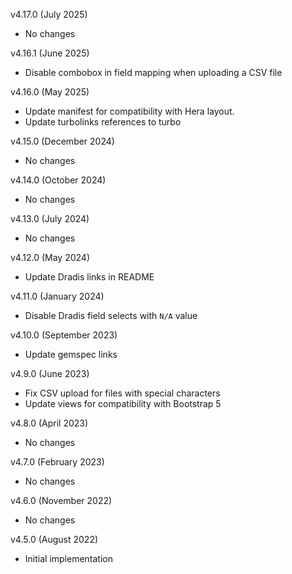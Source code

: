 v4.17.0 (July 2025)
  - No changes

v4.16.1 (June 2025)
  - Disable combobox in field mapping when uploading a CSV file

v4.16.0 (May 2025)
  - Update manifest for compatibility with Hera layout.
  - Update turbolinks references to turbo

v4.15.0 (December 2024)
  - No changes

v4.14.0 (October 2024)
  - No changes

v4.13.0 (July 2024)
  - No changes

v4.12.0 (May 2024)
  - Update Dradis links in README

v4.11.0 (January 2024)
  - Disable Dradis field selects with `N/A` value

v4.10.0 (September 2023)
  - Update gemspec links

v4.9.0 (June 2023)
  - Fix CSV upload for files with special characters
  - Update views for compatibility with Bootstrap 5

v4.8.0 (April 2023)
  - No changes

v4.7.0 (February 2023)
  - No changes

v4.6.0 (November 2022)
  - No changes

v4.5.0 (August 2022)
  - Initial implementation
